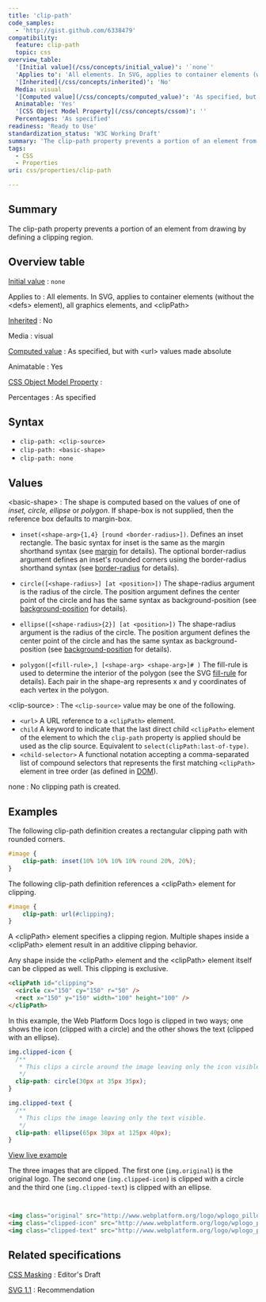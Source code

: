 ```yaml
---
title: 'clip-path'
code_samples:
  - 'http://gist.github.com/6338479'
compatibility:
  feature: clip-path
  topic: css
overview_table:
  '[Initial value](/css/concepts/initial_value)': '`none`'
  'Applies to': 'All elements. In SVG, applies to container elements (without the \<defs\> element), all graphics elements, and \<clipPath\>'
  '[Inherited](/css/concepts/inherited)': 'No'
  Media: visual
  '[Computed value](/css/concepts/computed_value)': 'As specified, but with \<url\> values made absolute'
  Animatable: 'Yes'
  '[CSS Object Model Property](/css/concepts/cssom)': ''
  Percentages: 'As specified'
readiness: 'Ready to Use'
standardization_status: 'W3C Working Draft'
summary: 'The clip-path property prevents a portion of an element from drawing by defining a clipping region.'
tags:
  - CSS
  - Properties
uri: css/properties/clip-path

---
```

## Summary

The clip-path property prevents a portion of an element from drawing by defining a clipping region.

## Overview table

[Initial value](/css/concepts/initial_value)
:   `none`

Applies to
:   All elements. In SVG, applies to container elements (without the \<defs\> element), all graphics elements, and \<clipPath\>

[Inherited](/css/concepts/inherited)
:   No

Media
:   visual

[Computed value](/css/concepts/computed_value)
:   As specified, but with \<url\> values made absolute

Animatable
:   Yes

[CSS Object Model Property](/css/concepts/cssom)
:

Percentages
:   As specified

## Syntax

-   `clip-path: <clip-source>`
-   `clip-path: <basic-shape>`
-   `clip-path: none`

## Values

\<basic-shape\>
:   The shape is computed based on the values of one of *inset, circle, ellipse* or *polygon*. If shape-box is not supplied, then the reference box defaults to margin-box.

-   `inset(<shape-arg>{1,4} [round <border-radius>])`. Defines an inset rectangle. The basic syntax for inset is the same as the margin shorthand syntax (see [margin](/css/properties/margin) for details). The optional border-radius argument defines an inset's rounded corners using the border-radius shorthand syntax (see [border-radius](/css/properties/border-radius) for details).

-   `circle([<shape-radius>] [at <position>])` The shape-radius argument is the radius of the circle. The position argument defines the center point of the circle and has the same syntax as background-position (see [background-position](/css/properties/background-position) for details).

-   `ellipse([<shape-radius>{2}] [at <position>])` The shape-radius argument is the radius of the circle. The position argument defines the center point of the circle and has the same syntax as background-position (see [background-position](/css/properties/background-position) for details).

-   `polygon([<fill-rule>,] [<shape-arg> <shape-arg>]# )` The fill-rule is used to determine the interior of the polygon (see the SVG [fill-rule](/svg/attributes/fill-rule) for details). Each pair in the shape-arg represents x and y coordinates of each vertex in the polygon.

\<clip-source\>
:   The `<clip-source>` value may be one of the following.

-   `<url>` A URL reference to a `<clipPath>` element.
-   `child` A keyword to indicate that the last direct child `<clipPath>` element of the element to which the `clip-path` property is applied should be used as the clip source. Equivalent to `select(clipPath:last-of-type)`.
-   `<child-selector>` A functional notation accepting a comma-separated list of compound selectors that represents the first matching `<clipPath>` element in tree order (as defined in [DOM](http://dev.w3.org/fxtf/masking/#DOM)).

none
:   No clipping path is created.

## Examples

The following clip-path definition creates a rectangular clipping path with rounded corners.

``` css
#image {
    clip-path: inset(10% 10% 10% 10% round 20%, 20%);
}
```

The following clip-path definition references a \<clipPath\> element for clipping.

``` css
#image {
    clip-path: url(#clipping);
}
```

A \<clipPath\> element specifies a clipping region. Multiple shapes inside a \<clipPath\> element result in an additive clipping behavior.

Any shape inside the \<clipPath\> element and the \<clipPath\> element itself can be clipped as well. This clipping is exclusive.

``` html
<clipPath id="clipping">
  <circle cx="150" cy="150" r="50" />
  <rect x="150" y="150" width="100" height="100" />
</clipPath>
```

In this example, the Web Platform Docs logo is clipped in two ways; one shows the icon (clipped with a circle) and the other shows the text (clipped with an ellipse).

``` css
img.clipped-icon {
  /**
   * This clips a circle around the image leaving only the icon visible.
   */
  clip-path: circle(30px at 35px 35px);
}

img.clipped-text {
  /**
   * This clips the image leaving only the text visible.
   */
  clip-path: ellipse(65px 30px at 125px 40px);
}
```

[View live example](http://code.webplatform.org/gist/6338479)

The three images that are clipped. The first one (`img.original`) is the original logo. The second one (`img.clipped-icon`) is clipped with a circle and the third one (`img.clipped-text`) is clipped with an ellipse.

``` html


<img class="original" src="http://www.webplatform.org/logo/wplogo_pillow_wide_tan.png" alt="Web Platform Docs logo (original)" title="Web Platform Docs logo (original)" />
<img class="clipped-icon" src="http://www.webplatform.org/logo/wplogo_pillow_wide_tan.png" alt="Web Platform Docs logo (icon only)" title="Web Platform Docs logo (icon only)" />
<img class="clipped-text" src="http://www.webplatform.org/logo/wplogo_pillow_wide_tan.png" alt="Web Platform Docs logo (text only)" title="Web Platform Docs logo (text only)" />
```

</pre>

## Related specifications

[CSS Masking](http://dev.w3.org/fxtf/masking/)
:   Editor's Draft

[SVG 1.1](http://www.w3.org/TR/SVG/)
:   Recommendation
